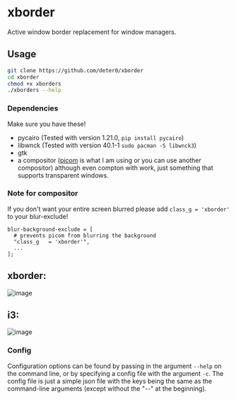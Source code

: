 # xborder
Active window border replacement for window managers.

## Usage
```sh
git clone https://github.com/deter0/xborder
cd xborder
chmod +x xborders
./xborders --help
```
### Dependencies
Make sure you have these!
* pycairo (Tested with version 1.21.0, `pip install pycairo`)
* libwnck (Tested with version 40.1-1 `sudo pacman -S libwnck3`)
* gtk
* a compositor ([picom](https://github.com/yshui/picom) is what I am using or you can use another compositor) although even compton with work, just something that supports transparent windows.

### Note for compositor
If you don't want your entire screen blurred please add `class_g = 'xborder'` to your blur-exclude!
```
blur-background-exclude = [
  # prevents picom from blurring the background
  "class_g   = 'xborder'",
  ...
];
```

## xborder:
![image](https://user-images.githubusercontent.com/82973108/160370439-8b7a5feb-c186-4954-a029-b718b59fd957.png)
## i3:
![image](https://user-images.githubusercontent.com/82973108/160370578-3ea7e3e9-723a-4054-b7b0-2b0110d809c0.png)

### Config
Configuration options can be found by passing in the argument `--help` on the command line, or by specifying a config file with the argument `-c`. The config file is just a simple json file with the keys being the same as the command-line arguments (except without the "--" at the beginning).
